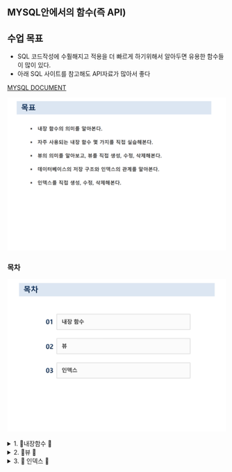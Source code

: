 ## MYSQL안에서의 함수(즉 API)

## 수업 목표 

- SQL 코드작성에 수훨해지고 적용을 더 빠르게 하기위해서 
    알아두면 유용한 함수들이 많이 있다. 
- 아래 SQL 사이트를 참고해도 API자료가 많아서 좋다

[MYSQL DOCUMENT](https://dev.mysql.com/doc/refman/8.3/en/keywords.html)


![IMG](./목표.png)

### 목차 
![IMG](./목차.png)
<details>
<summary>1. 🐝내장함수 🐝    </summary>
<div markdown="1">



![IMG](내장함수/내장함수.png)

<details>
<summary> 🐝SQL내장함수 🐝    </summary>
<div markdown="1">

1. 내장함수 
2. Null 값 처리 
3. 행 번호 출력 
- 함수 
![IMG](내장함수/내장함수1.png)

- 내장함수
1.[x] 모든 내장함수는 최초에 선언될 때 유요한 입력 값을 받아야함  

1.[x] SQL 내장함수는 상수나 속석 이름을 입력 값으로 받아 **단일값으로 결과를 반환한다.**

![IMG](내장함수/내장함수2.png)
### 간단한 코드 예시 
```SQL
-- 1. 절대값을 출력하는 키워드 
SELECT ABS(-78),ABS(78);
-- 2. 소수점 반올림 하는 키워드 
SELECT round(4.875,1);
-- 3. 
SELECT CUSTID 고객번호, round(SUM(SALEPRICE)/COUNT(*),-2) 평균금액 
FROM ORDERS
group by CUSTID;
-- 라운드 플로우 셀 시험에 자주 나옴 SQLD


```

- 문자함수 
1.[x] 문자열에 대한 함수를 처리하는 키워드


- ![IMG](내장함수/문자함수.png)
### 간단한 코드 예시

```sql
-- 서점의 고객 중에서 같은 성을 가진 사람이 몇 명이나 되는지 성별 인원수를 구하시오 

-- SUBSTR은 문자열에서 지정된 자리에서부터 지정된 길이만큼 잘라서 반환 

SELECT SUBSTR(NAME,1,1) '성',COUNT(*) '인원'
FROM CUSTOMER
GROUP BY SUBSTR(NAME,1,1);

```
- 날짜시간함수
![img](내장함수/날짜시간함수.png)
### 간단한 코드 예시
```sql
-- 7. 서점은 주문일로부터 10일 후의 매출을 확정한다 각 주문의 확정일자를 구하시오.
SELECT ADDDATE(ORDERDATE, INTERVAL +10 DAY) '주문 확정일자'
FROM ORDERS
WHERE ORDERDATE;

-- 8. 서점이 2014년 7월 7일에 주문 받은 도서의 주문번호, 주문일, 고객번호, 도서번호를 모두 보이시오 
-- 단, 주문일은 '%Y-%m-%d'형태로 표시 
select orderid, date_format(orderdate,'%Y-%m-%d'), custid, bookid from orders;


-- 9. 현재 dbms의 시간을 출력하시오
select sysdate();
```

- 숫자함수
- ![img](내장함수/숫자함수.png)
</div>
</details>

<details>
<summary> 🐝NULL 값 처리  🐝    </summary>
<div markdown="1">

### Null 값처리 
- SQL 에서의 Null을 처리하는 방식 
![img](내장함수/NULL값처리.png)
- Null값을 출력하기 싫을때 이런식으로 사용하면 된다. 
![img](내장함수/NULL값처리2.png)
```sql
-- 이렇게 하면 전화번호가 없는 사람은 null이 아닌 연락처없음으로 출력이됨

SELECT NAME, ifnull(PHONE,"연락처없음") '전화번호' FROM CUSTOMER;

```
</div>
</details>

<details>
<summary> 🐝행 번호 출력   🐝    </summary>
<div markdown="1">

### 행을 단순하게 출력하기 위한 코드 
```SQL
-- 행 정렬  단순한 출력을 위한 코드  --뒤에는 실행 순서다
-- 포문의 실행 방식과 비슷하다고 생각하면 될듯하다. 
SET @SEQ:=0;  -- 1번 
SELECT (@SEQ:=@SEQ+1) '순번', CUSTID, NAME, PHONE -- 4번 
FROM CUSTOMER -- 2번 
WHERE @SEQ <=2; -- 3번 
```


</div>
</details>

</div>
</details>

<details>
<summary>2. 🐝뷰   🐝    </summary>
<div markdown="1">


🐝뷰의 생성 및 수정 삭제  🐝 

1. 뷰의 생성에 대한 코드 및 설명

![img](뷰/뷰의 생성.png)

2. 뷰를 수정에 대한 코드 및 설명 

![IMG](뷰/뷰의 수정.png)
- create or replace view 뷰명



## 위의 내용을 참조한 실습 코드 
```sql
-- VW_BOOK1 VW를 만드는 코드 
create view vw_book1
as
select *
from book
where bookname like '%축구%';

-- VW_BOOK1 조회 코드 

select * 
from vw_book1;

-- #####20번 대한민국을 포함한 고객을 뷰를 만들기 

-- VW_CUSTOMER 뷰 만드는 코드  
create or replace view vw_customer
as select* 
from customer 
where address like "%대한민국%";
select * 
from vw_customer;

-- #######21 번 오더테이블에 고객이름과 도서이름을 바로 확인할 수 있는 뷰를 생성한후
'김연아' 고객이 구입한 도서의 주문번호,도서이름,주문액을 보이시오


create view o_orders(orderid,custid,name,bookid,bookname,saleprice,orderdate)
as 
select od.orderid, od.custid,cs.name,od.bookid,bk.bookname,od.saleprice,od.orderdate
from orders od, customer cs, book bk
where od.custid = cs.custid and od.bookid = bk.bookid;

select orderid, bookname, saleprice from o_orders where name ="김연아";

-- 수정가능한 뷰 생성  or replace 
create or replace view o_orders(orderid,custid,name,bookid,bookname,saleprice,orderdate)
as 
select od.orderid, od.custid,cs.name,od.bookid,bk.bookname,od.saleprice,od.orderdate
from orders od, customer cs, book bk
where od.custid = cs.custid and od.bookid = bk.bookid;

select orderid, bookname, saleprice from o_orders where name ="김연아";

-- ######22번 20번의 뷰를 영국을 포함한 주소를 가진 고객으로 변경하시오 
create or replace view vw_customer(custid, name, address)
as select custid, name, address
from customer 
where address like '%영국%';
select * 
from vw_customer;

drop view o_orders;

-- 만든 뷰 들은 시스템 사탈로그에 저장이 된다. 
-- 문제풀이 


create or replace view highorders(bookid,bookname,name,publisher,price)
as
select b.bookid,b.bookname,c.name,b.publisher,b.price
from book b, customer c, orders o
where o.custid = c.custid and o.bookid = b.bookid and price>=20000;
select * 
from highorders;

select bookname, name 
from highorders;

create or replace view highorders(bookid,bookname,name,publisher)
as
select b.bookid,b.bookname,c.name,b.publisher
from book b, customer c, orders o
where o.custid = c.custid and o.bookid = b.bookid;

select *
from highorders;

```


</div>
</details>

<details>
<summary>3.  🐝 인덱스   🐝    </summary>
<div markdown="1">

![IMG](인덱스/인덱스목차.png)
![IMG](인덱스/데이터의물리적저장.png)
![IMG](인덱스/엑세스시간.png)
![IMG](인덱스/DBMS구조.png)
![IMG](인덱스/인덱스저장위치.png)
![IMG](인덱스/인덱스의종류.png)

![IMG](인덱스/B-tree.png)
![IMG](인덱스/B-tree1.png)
![IMG](인덱스/데이터저장예시.png)
![IMG](인덱스/데이터저장예시2.png)

</div>
</details>